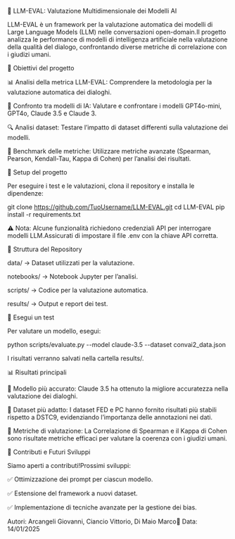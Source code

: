 🚀 LLM-EVAL: Valutazione Multidimensionale dei Modelli AI

LLM-EVAL è un framework per la valutazione automatica dei modelli di Large Language Models (LLM) nelle conversazioni open-domain.Il progetto analizza le performance di modelli di intelligenza artificiale nella valutazione della qualità del dialogo, confrontando diverse metriche di correlazione con i giudizi umani.

📌 Obiettivi del progetto

📊 Analisi della metrica LLM-EVAL: Comprendere la metodologia per la valutazione automatica dei dialoghi.

🤖 Confronto tra modelli di IA: Valutare e confrontare i modelli GPT4o-mini, GPT4o, Claude 3.5 e Claude 3.

🔍 Analisi dataset: Testare l’impatto di dataset differenti sulla valutazione dei modelli.

🎯 Benchmark delle metriche: Utilizzare metriche avanzate (Spearman, Pearson, Kendall-Tau, Kappa di Cohen) per l’analisi dei risultati.

🔧 Setup del progetto

Per eseguire i test e le valutazioni, clona il repository e installa le dipendenze:

git clone https://github.com/TuoUsername/LLM-EVAL.git
cd LLM-EVAL
pip install -r requirements.txt

⚠️ Nota: Alcune funzionalità richiedono credenziali API per interrogare modelli LLM.Assicurati di impostare il file .env con la chiave API corretta.

📂 Struttura del Repository

data/ → Dataset utilizzati per la valutazione.

notebooks/ → Notebook Jupyter per l’analisi.

scripts/ → Codice per la valutazione automatica.

results/ → Output e report dei test.

🚀 Esegui un test

Per valutare un modello, esegui:

python scripts/evaluate.py --model claude-3.5 --dataset convai2_data.json

I risultati verranno salvati nella cartella results/.

📊 Risultati principali

📌 Modello più accurato: Claude 3.5 ha ottenuto la migliore accuratezza nella valutazione dei dialoghi.

📌 Dataset più adatto: I dataset FED e PC hanno fornito risultati più stabili rispetto a DSTC9, evidenziando l’importanza delle annotazioni nei dati.

📌 Metriche di valutazione: La Correlazione di Spearman e il Kappa di Cohen sono risultate metriche efficaci per valutare la coerenza con i giudizi umani.

📢 Contributi e Futuri Sviluppi

Siamo aperti a contributi!Prossimi sviluppi:

✅ Ottimizzazione dei prompt per ciascun modello.

✅ Estensione del framework a nuovi dataset.

✅ Implementazione di tecniche avanzate per la gestione dei bias.

Autori: Arcangeli Giovanni, Ciancio Vittorio, Di Maio Marco📅 Data: 14/01/2025
